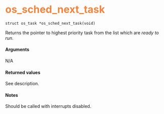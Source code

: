 ## <font color="#F2853F" style="font-size:24pt"> os_sched_next_task </font>

```no-highlight
struct os_task *os_sched_next_task(void)
```

Returns the pointer to highest priority task from the list which are *ready to run*.

#### Arguments

N/A

#### Returned values

See description.

#### Notes

Should be called with interrupts disabled.



